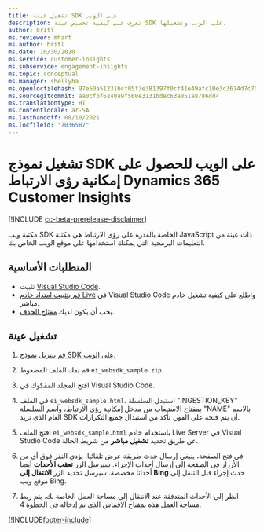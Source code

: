 ```yaml
---
title: تشغيل عينة SDK على الويب
description: تعرف على كيفية تخصيص عينة SDK على الويب وتشغيلها.
author: britl
ms.reviewer: mhart
ms.author: britl
ms.date: 10/30/2020
ms.service: customer-insights
ms.subservice: engagement-insights
ms.topic: conceptual
ms.manager: shellyha
ms.openlocfilehash: 97e50a51231bcf05f3e381397f0cf41e49afc10e3c3674d7c709c8f521979e12
ms.sourcegitcommit: aa0cfbf6240a9f560e3131bdec63e051a8786dd4
ms.translationtype: HT
ms.contentlocale: ar-SA
ms.lasthandoff: 08/10/2021
ms.locfileid: "7036587"
---
```

# <a name="run-the-web-sdk-sample-for-dynamics-365-customer-insights-engagement-insights-capability"></a>تشغيل نموذج SDK على الويب للحصول على إمكانية رؤى الارتباط Dynamics 365 Customer Insights

[!INCLUDE [cc-beta-prerelease-disclaimer](includes/cc-beta-prerelease-disclaimer.md)]

مكتبة ويب SDK الخاصة بالقدرة على رؤى الارتباط هي مكتبة JavaScript ذات عينة من التعليمات البرمجية التي يمكنك استخدامها على موقع الويب الخاص بك.

## <a name="prerequisites"></a>المتطلبات الأساسية

- تثبيت [Visual Studio Code](https://code.visualstudio.com/).
- [قم بتثبيت امتداد خادم Live](https://marketplace.visualstudio.com/items?itemName=ritwickdey.LiveServer) في Visual Studio Code واطلع على كيفية تشغيل خادم مباشر.
- يجب أن يكون لديك [مفتاح الحذف](instrument-website.md).

## <a name="run-sample"></a>تشغيل عينة

1. [قم بتنزيل نموذج SDK على الويب](https://download.pi.dynamics.com/sdk/EngagementInsightsSamples/ei_websdk_sample.zip).

1. قم بفك الملف المضغوط `ei_websdk_sample.zip`.

1. افتح المجلد المفكوك في Visual Studio Code.

1. في الملف `ei_websdk_sample.html`، استبدل السلسلة "INGESTION_KEY" بمفتاح الاستيعاب من مدخل إمكانية رؤى الارتباط، واسم السلسلة "NAME" بالاسم العام الذي تريد SDK أن يتم فتحه على الفور. تأكد من استبدال جميع التكرارات.

1. افتح الملف `ei_websdk_sample.html` باستخدام خادم Live Server في Visual Studio Code عن طريق تحديد **تشغيل مباشر** من شريط الحالة.

1. في فتح الصفحة، ينبغي إرسال حدث طريقة عرض تلقائيا. يؤدي النقر فوق أي من الأزرار في الصفحة إلى إرسال أحداث الإجراء. سيرسل الزر **تعقب الأحداث** أيضا أحداثا مخصصة. سيرسل تحديد الزر **الانتقال إلى Bing** حدث إجراء قبل التنقل إلى موقع ويب Bing.

1. انظر إلى الأحداث المتدفقة عند الانتقال إلى مساحة العمل الخاصة بك. يتم ربط مساحة العمل هذه بمفتاح الاقتباس الذي تم إدخاله في الخطوة 4.


[!INCLUDE[footer-include](../includes/footer-banner.md)]